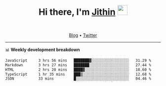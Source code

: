 <h1 align="center">Hi there, I'm <a href="https://jithset.github.io/" target="_blank">Jithin</a> <img
src="https://github.com/blackcater/blackcater/raw/main/images/Hi.gif" height="32" /></h1>

<br />

<p align="center">
  <a href="https://jithset.github.io">Blog</a> •
  <a href="https://twitter.com/jithset">Twitter</a>
</p>

---

📊 **Weekly development breakdown**

<!--START_SECTION:waka-->

```txt
JavaScript     3 hrs 56 mins   ███████▓░░░░░░░░░░░░░░░░░   31.29 %
Markdown       3 hrs 27 mins   ███████░░░░░░░░░░░░░░░░░░   27.44 %
HTML           2 hrs 20 mins   ████▓░░░░░░░░░░░░░░░░░░░░   18.60 %
TypeScript     1 hr 35 mins    ███▒░░░░░░░░░░░░░░░░░░░░░   12.68 %
JSON           33 mins         █░░░░░░░░░░░░░░░░░░░░░░░░   04.46 %
```

<!--END_SECTION:waka-->

